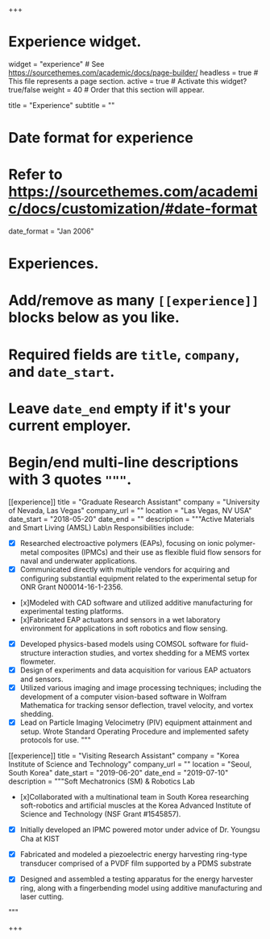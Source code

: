 +++
# Experience widget.
widget = "experience"  # See https://sourcethemes.com/academic/docs/page-builder/
headless = true  # This file represents a page section.
active = true  # Activate this widget? true/false
weight = 40  # Order that this section will appear.

title = "Experience"
subtitle = ""

# Date format for experience
#   Refer to https://sourcethemes.com/academic/docs/customization/#date-format
date_format = "Jan 2006"

# Experiences.
#   Add/remove as many `[[experience]]` blocks below as you like.
#   Required fields are `title`, `company`, and `date_start`.
#   Leave `date_end` empty if it's your current employer.
#   Begin/end multi-line descriptions with 3 quotes `"""`.
[[experience]]
  title = "Graduate Research Assistant"
  company = "University of Nevada, Las Vegas"
  company_url = ""
  location = "Las Vegas, NV USA"
  date_start = "2018-05-20"
  date_end = ""
  description = """Active Materials and Smart Living (AMSL) Lab\n
  Responsibilities include:
  
  - [x] Researched electroactive polymers (EAPs), focusing on ionic polymer-metal composites (IPMCs) and their use as flexible fluid flow sensors for naval and underwater applications.
  - [x] Communicated directly with multiple vendors for acquiring and configuring substantial equipment related to the experimental setup for ONR Grant N00014-16-1-2356.
  - [x]Modeled with CAD software and utilized additive manufacturing for experimental testing platforms.
  - [x]Fabricated EAP actuators and sensors in a wet laboratory environment for applications in soft robotics and flow sensing.
  - [x] Developed physics-based models using COMSOL software for fluid-structure interaction studies, and vortex shedding for a MEMS vortex flowmeter.
  - [x] Design of experiments and data acquisition for various EAP actuators and sensors.
  - [x] Utilized various imaging and image processing techniques; including the development of a computer vision-based software in Wolfram Mathematica for tracking sensor deflection, travel velocity, and vortex shedding. 
  - [x] Lead on Particle Imaging Velocimetry (PIV) equipment attainment and setup. Wrote Standard Operating Procedure and implemented safety protocols for use. 
  """

[[experience]]
  title = "Visiting Research Assistant"
  company = "Korea Institute of Science and Technology"
  company_url = ""
  location = "Seoul, South Korea"
  date_start = "2019-06-20"
  date_end = "2019-07-10"
  description = """Soft Mechatronics (SM) & Robotics Lab
  
  - [x]Collaborated with a multinational team in South Korea researching soft-robotics and artificial muscles at the Korea Advanced Institute of Science and Technology (NSF Grant #1545857).
  - [x] Initially developed an IPMC powered motor under advice of Dr. Youngsu Cha at KIST
  - [x] Fabricated and modeled a piezoelectric energy harvesting ring-type transducer comprised of a PVDF film supported by a PDMS substrate
  - [x] Designed and assembled a testing apparatus for the energy harvester ring, along with a fingerbending model using additive manufacturing and laser cutting.

  
  
  
  
  """

+++

